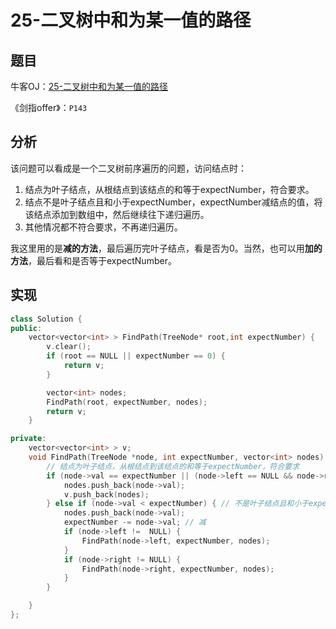 # 25-二叉树中和为某一值的路径

## 题目


牛客OJ：[25-二叉树中和为某一值的路径](https://www.nowcoder.com/practice/b736e784e3e34731af99065031301bca?tpId=13&tqId=11177&tPage=2&rp=1&ru=%2Fta%2Fcoding-interviews&qru=%2Fta%2Fcoding-interviews%2Fquestion-ranking)

《剑指offer》：`P143`

## 分析

该问题可以看成是一个二叉树前序遍历的问题，访问结点时：

1. 结点为叶子结点，从根结点到该结点的和等于expectNumber，符合要求。
2. 结点不是叶子结点且和小于expectNumber，expectNumber减结点的值，将该结点添加到数组中，然后继续往下递归遍历。
3. 其他情况都不符合要求，不再递归遍历。

我这里用的是**减的方法**，最后遍历完叶子结点，看是否为0。当然，也可以用**加的方法**，最后看和是否等于expectNumber。

## 实现

```c++
class Solution {
public:
    vector<vector<int> > FindPath(TreeNode* root,int expectNumber) {
        v.clear();
        if (root == NULL || expectNumber == 0) {
            return v;
        }

        vector<int> nodes;
        FindPath(root, expectNumber, nodes);
        return v;
    }

private:
    vector<vector<int> > v;
    void FindPath(TreeNode *node, int expectNumber, vector<int> nodes) {
        // 结点为叶子结点，从根结点到该结点的和等于expectNumber，符合要求
        if (node->val == expectNumber || (node->left == NULL && node->right == NULL)) { 
            nodes.push_back(node->val);
            v.push_back(nodes);
        } else if (node->val < expectNumber) { // 不是叶子结点且和小于expectNumber，继续往下递归遍历
            nodes.push_back(node->val);
            expectNumber -= node->val; // 减
            if (node->left !=  NULL) {
                FindPath(node->left, expectNumber, nodes);
            }
            if (node->right != NULL) {
                FindPath(node->right, expectNumber, nodes);
            }
        }

    }
};
```



